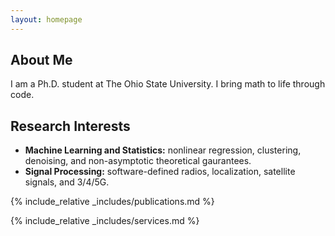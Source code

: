 ```yaml
---
layout: homepage
---
```


## About Me

I am a Ph.D. student at The Ohio State University. I bring math to life through code.

## Research Interests
- **Machine Learning and Statistics:** nonlinear regression, clustering, denoising, and non-asymptotic theoretical gaurantees.
- **Signal Processing:** software-defined radios, localization, satellite signals, and 3/4/5G. 


{% include_relative _includes/publications.md %}

{% include_relative _includes/services.md %}
